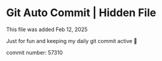 # Git Auto Commit | Hidden File

This file was added Feb 12, 2025

Just for fun and keeping my daily git commit active 🤪

commit number: 57310
